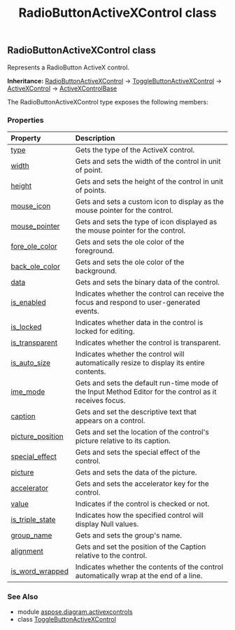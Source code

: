 ﻿---
title: RadioButtonActiveXControl class
second_title: Aspose.Diagram for Python via .NET API References
description: 
type: docs
weight: 90
url: /python-net/aspose.diagram.activexcontrols/radiobuttonactivexcontrol/
is_root: false
---

## RadioButtonActiveXControl class

Represents a RadioButton ActiveX control.



**Inheritance:** [RadioButtonActiveXControl](/diagram/python-net/aspose.diagram.activexcontrols/radiobuttonactivexcontrol) → 
[ToggleButtonActiveXControl](/diagram/python-net/aspose.diagram.activexcontrols/togglebuttonactivexcontrol) → 
[ActiveXControl](/diagram/python-net/aspose.diagram.activexcontrols/activexcontrol) → 
[ActiveXControlBase](/diagram/python-net/aspose.diagram.activexcontrols/activexcontrolbase)



The RadioButtonActiveXControl type exposes the following members:

### Properties
| Property | Description |
| :- | :- |
| [type](/diagram/python-net/aspose.diagram.activexcontrols/radiobuttonactivexcontrol/type) | Gets the type of the ActiveX control. |
| [width](/diagram/python-net/aspose.diagram.activexcontrols/radiobuttonactivexcontrol/width) | Gets and sets the width of the control in unit of point. |
| [height](/diagram/python-net/aspose.diagram.activexcontrols/radiobuttonactivexcontrol/height) | Gets and sets the height of the control in unit of points. |
| [mouse_icon](/diagram/python-net/aspose.diagram.activexcontrols/radiobuttonactivexcontrol/mouse_icon) | Gets and sets a custom icon to display as the mouse pointer for the control. |
| [mouse_pointer](/diagram/python-net/aspose.diagram.activexcontrols/radiobuttonactivexcontrol/mouse_pointer) | Gets and sets the type of icon displayed as the mouse pointer for the control. |
| [fore_ole_color](/diagram/python-net/aspose.diagram.activexcontrols/radiobuttonactivexcontrol/fore_ole_color) | Gets and sets the ole color of the foreground. |
| [back_ole_color](/diagram/python-net/aspose.diagram.activexcontrols/radiobuttonactivexcontrol/back_ole_color) | Gets and sets the ole color of the background. |
| [data](/diagram/python-net/aspose.diagram.activexcontrols/radiobuttonactivexcontrol/data) | Gets and sets the binary data of the control. |
| [is_enabled](/diagram/python-net/aspose.diagram.activexcontrols/radiobuttonactivexcontrol/is_enabled) | Indicates whether the control can receive the focus and respond to user-generated events. |
| [is_locked](/diagram/python-net/aspose.diagram.activexcontrols/radiobuttonactivexcontrol/is_locked) | Indicates whether data in the control is locked for editing. |
| [is_transparent](/diagram/python-net/aspose.diagram.activexcontrols/radiobuttonactivexcontrol/is_transparent) | Indicates whether the control is transparent. |
| [is_auto_size](/diagram/python-net/aspose.diagram.activexcontrols/radiobuttonactivexcontrol/is_auto_size) | Indicates whether the control will automatically resize to display its entire contents. |
| [ime_mode](/diagram/python-net/aspose.diagram.activexcontrols/radiobuttonactivexcontrol/ime_mode) | Gets and sets the default run-time mode of the Input Method Editor for the control as it receives focus. |
| [caption](/diagram/python-net/aspose.diagram.activexcontrols/radiobuttonactivexcontrol/caption) | Gets and set the descriptive text that appears on a control. |
| [picture_position](/diagram/python-net/aspose.diagram.activexcontrols/radiobuttonactivexcontrol/picture_position) | Gets and set the location of the control's picture relative to its caption. |
| [special_effect](/diagram/python-net/aspose.diagram.activexcontrols/radiobuttonactivexcontrol/special_effect) | Gets and sets the special effect of the control. |
| [picture](/diagram/python-net/aspose.diagram.activexcontrols/radiobuttonactivexcontrol/picture) | Gets and sets the data of the picture. |
| [accelerator](/diagram/python-net/aspose.diagram.activexcontrols/radiobuttonactivexcontrol/accelerator) | Gets and sets the accelerator key for the control. |
| [value](/diagram/python-net/aspose.diagram.activexcontrols/radiobuttonactivexcontrol/value) | Indicates if the control is checked or not. |
| [is_triple_state](/diagram/python-net/aspose.diagram.activexcontrols/radiobuttonactivexcontrol/is_triple_state) | Indicates how the specified control will display Null values. |
| [group_name](/diagram/python-net/aspose.diagram.activexcontrols/radiobuttonactivexcontrol/group_name) | Gets and sets the group's name. |
| [alignment](/diagram/python-net/aspose.diagram.activexcontrols/radiobuttonactivexcontrol/alignment) | Gets and set the position of the Caption relative to the control. |
| [is_word_wrapped](/diagram/python-net/aspose.diagram.activexcontrols/radiobuttonactivexcontrol/is_word_wrapped) | Indicates whether the contents of the control automatically wrap at the end of a line. |


### See Also

* module [aspose.diagram.activexcontrols](../)
* class [ToggleButtonActiveXControl](/diagram/python-net/aspose.diagram.activexcontrols/togglebuttonactivexcontrol)
